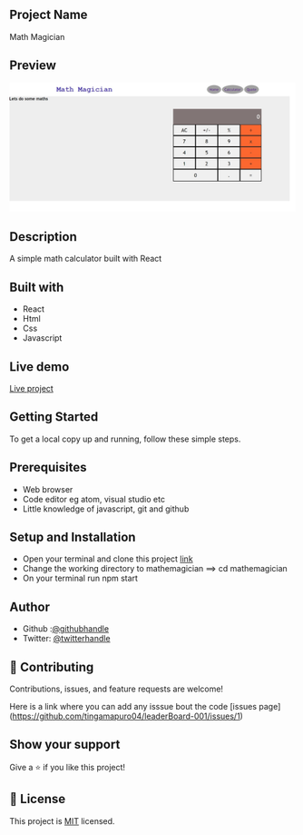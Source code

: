 ## Project Name
Math Magician

## Preview
![](images/Kalku.jpeg)

## Description
A simple math calculator built with React

## Built with
- React
- Html
- Css
- Javascript

## Live demo
[Live project](https://62cf3c3dbad44b45906302e0--neon-puffpuff-9947bf.netlify.app/)

## Getting Started
To get a local copy up and running, follow these simple steps.

## Prerequisites
- Web browser
- Code editor eg atom, visual studio etc
- Little knowledge of javascript, git and github

## Setup and Installation
- Open your terminal and clone this project [link](https://github.com/tingamapuro04/mathemagician)
- Change the working directory to mathemagician ==> cd mathemagician
- On your terminal run npm start

## Author
- Github :[@githubhandle](https://github.com/tingamapuro04)
- Twitter: [@twitterhandle](https://twitter.com/alphonce_mobutu)

## 🤝 Contributing

Contributions, issues, and feature requests are welcome!

Here is a link where you can add any isssue bout the code [issues page] (https://github.com/tingamapuro04/leaderBoard-001/issues/1)

## Show your support

Give a ⭐️ if you like this project!


## 📝 License

This project is [MIT](./MIT.md) licensed.
